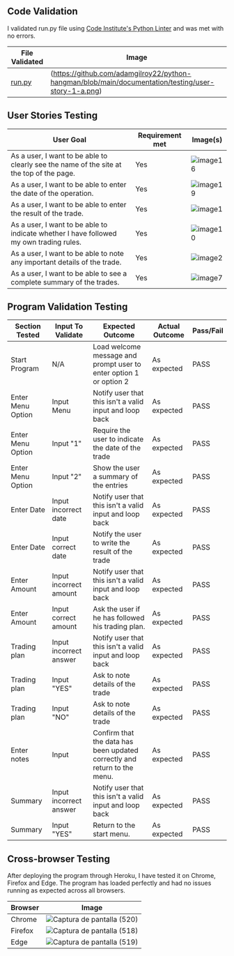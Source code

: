 ## __Code Validation__
I validated run.py file using [Code Institute's Python Linter](https://pep8ci.herokuapp.com/) and was met with no errors.

| File Validated | Image |
| -------------- | ----- |
| [run.py](https://pep8ci.herokuapp.com/https://raw.githubusercontent.com/BohdanBezushka/TradingTrackRecord/main/run.py) | (https://github.com/adamgilroy22/python-hangman/blob/main/documentation/testing/user-story-1-a.png)

## __User Stories Testing__
| User Goal | Requirement met | Image(s) |
| --------- | --------------- | -------- |
| As a user, I want to be able to clearly see the name of the site at the top of the page.| Yes |![image16](https://user-images.githubusercontent.com/94321555/209486067-20c1432f-dfaa-4097-a73e-3554f77c3738.png) |
| As a user, I want to be able to enter the date of the operation. | Yes | ![image19](https://user-images.githubusercontent.com/94321555/209486094-238c57c2-0ac5-4c53-82a3-1d5087ce1ecc.png) |
| As a user, I want to be able to enter the result of the trade. | Yes | ![image1](https://user-images.githubusercontent.com/94321555/209486130-ab17f3e8-4cb5-4ab7-8ddc-2f81ffc36e8d.png) |
| As a user, I want to be able to indicate whether I have followed my own trading rules. | Yes | ![image10](https://user-images.githubusercontent.com/94321555/209486142-a620c315-acbf-4936-918b-6534e6dca048.png) |
| As a user, I want to be able to note any important details of the trade. | Yes | ![image2](https://user-images.githubusercontent.com/94321555/209486184-8dad7bb5-c7e0-40db-829b-54acd26d55cf.png) |
| As a user, I want to be able to see a complete summary of the trades.| Yes | ![image7](https://user-images.githubusercontent.com/94321555/209486201-f867f10c-07b0-46d3-beef-fbaaec48eae2.png)|


## __Program Validation Testing__
| Section Tested | Input To Validate | Expected Outcome | Actual Outcome | Pass/Fail |
| -------------- | ----------------- | ---------------- | -------------- | --------- |
| Start Program | N/A | Load welcome message and prompt user to enter option 1 or option 2 | As expected | PASS |
| Enter Menu Option | Input Menu | Notify user that this isn't a valid input and loop back  | As expected | PASS |
| Enter Menu Option | Input "1" |Require the user to indicate the date of the trade | As expected | PASS |
| Enter Menu Option | Input "2" | Show the user a summary of the entries | As expected | PASS |
| Enter Date | Input incorrect date | Notify user that this isn't a valid input and loop back | As expected | PASS |
| Enter Date | Input correct date| Notify the user to write the result of the trade| As expected | PASS |
| Enter Amount | Input incorrect amount |Notify user that this isn't a valid input and loop back | As expected | PASS |
| Enter Amount | Input correct amount | Ask the user if he has followed his trading plan.| As expected | PASS |
| Trading plan | Input incorrect answer | Notify user that this isn't a valid input and loop back | As expected | PASS |
| Trading plan | Input "YES" | Ask to note details of the trade | As expected | PASS |
| Trading plan | Input "NO" | Ask to note details of the trade | As expected | PASS |
| Enter notes | Input | Confirm that the data has been updated correctly and return to the menu. | As expected | PASS |
| Summary | Input incorrect answer | Notify user that this isn't a valid input and loop back | As expected | PASS |
| Summary | Input "YES" | Return to the start menu. | As expected | PASS |

## __Cross-browser Testing__
After deploying the program through Heroku, I have tested it on Chrome, Firefox and Edge. The program has loaded perfectly and had no issues running as expected across all browsers.

| Browser | Image |
| ------- | ----- |
| Chrome | ![Captura de pantalla (520)](https://user-images.githubusercontent.com/94321555/209486258-cb1be1cd-90d4-4d40-9655-d11e7b29dc66.png) |
| Firefox | ![Captura de pantalla (518)](https://user-images.githubusercontent.com/94321555/209486273-33197728-98ec-4360-bc8b-be3216e3541e.png) |
| Edge | ![Captura de pantalla (519)](https://user-images.githubusercontent.com/94321555/209486288-d653c350-ad8f-4071-bbd9-ae4b60d8708d.png) |
